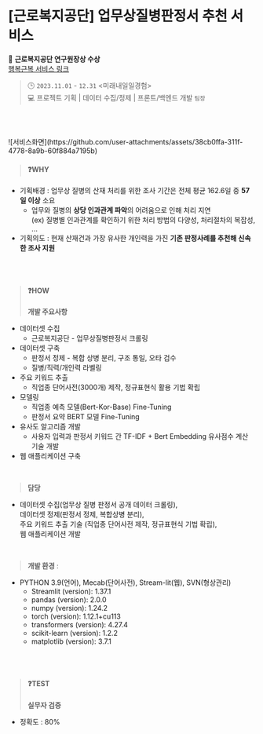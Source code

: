 # [근로복지공단] 업무상질병판정서 추천 서비스
🏅 **근로복지공단 연구원장상 수상** <br>
<a href="https://comwel-recommend-service.streamlit.app/">행복근복 서비스 링크</a><br>
> 🕒 `2023.11.01` - `12.31` <미래내일일경험><br>
> 💻 프로젝트 기획  |  데이터 수집/정제 |  프론트/백엔드 개발 `팀장`
<br>
<br>
<br>
![서비스화면](https://github.com/user-attachments/assets/38cb0ffa-311f-4778-8a9b-60f884a7195b)

> #### ❓WHY
- 기획배경 : 업무상 질병의 산재 처리를 위한 조사 기간은 전체 평균 162.6일 중 **57일 이상** 소요
  - 업무와 질병의 **상당 인과관계 파악**의 어려움으로 인해 처리 지연<br>
  (ex) 질병별 인과관계를 확인하기 위한 처리 방법의 다양성, 처리절차의 복잡성, ...
- 기획의도 : 현재 산재건과 가장 유사한 개인력을 가진 **기존 판정사례를 추천해 신속한 조사 지원**

<br>
<br>

> #### ❓HOW
> **개발 주요사항**
  - 데이터셋 수집
    - 근로복지공단 - 업무상질병판정서 크롤링  
  - 데이터셋 구축
    - 판정서 정제 - 복합 상병 분리, 구조 통일, 오타 검수
    - 질병/직력/개인력 라벨링
  - 주요 키워드 추출
    - 직업종 단어사전(3000개) 제작, 정규표현식 활용 기법 확립
  - 모델링
    - 직업종 예측 모델(Bert-Kor-Base) Fine-Tuning
    - 판정서 요약 BERT 모델 Fine-Tuning
  - 유사도 알고리즘 개발
     - 사용자 입력과 판정서 키워드 간 TF-IDF + Bert Embedding 유사점수 계산 기술 개발
  - 웹 애플리케이션 구축
<br>

> **담당**<br>

  - 데이터셋 수집(업무상 질병 판정서 공개 데이터 크롤링),<br>
  데이터셋 정제(판정서 정제, 복합상병 분리),<br>
  주요 키워드 추출 기술 (직업종 단어사전 제작, 정규표현식 기법 확립),<br>
  웹 애플리케이션 개발
<br>

> **개발 환경** :
  - PYTHON 3.9(언어), Mecab(단어사전), Stream-lit(웹), SVN(형상관리)
    - Streamlit (version): 1.37.1
    - pandas (version): 2.0.0
    - numpy (version): 1.24.2
    - torch (version): 1.12.1+cu113
    - transformers (version): 4.27.4
    - scikit-learn (version): 1.2.2
    - matplotlib (version): 3.7.1
<br>
<br>

> #### ❓TEST
> **실무자 검증**
- 정확도 : 80%
